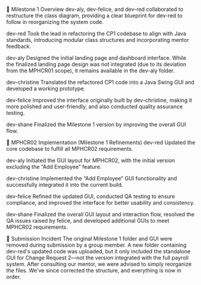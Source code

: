 🚧 Milestone 1 Overview
dev-aly, dev-felice, and dev-red collaborated to restructure the class diagram, providing a clear blueprint for dev-red to follow in reorganizing the system code.

dev-red
Took the lead in refactoring the CP1 codebase to align with Java standards, introducing modular class structures and incorporating mentor feedback.

dev-aly
Designed the initial landing page and dashboard interface. While the finalized landing page design was not integrated (due to its deviation from the MPHCR01 scope), it remains available in the dev-aly folder.

dev-christine
Translated the refactored CP1 code into a Java Swing GUI and developed a working prototype.

dev-felice
Improved the interface originally built by dev-christine, making it more polished and user-friendly, and also conducted quality assurance testing.

dev-shane
Finalized the Milestone 1 version by improving the overall GUI flow.

🔧 MPHCR02 Implementation (Milestone 1 Refinements)
dev-red
Updated the core codebase to fulfill all MPHCR02 requirements.

dev-aly
Initiated the GUI layout for MPHCR02, with the initial version excluding the “Add Employee” feature.

dev-christine
Implemented the “Add Employee” GUI functionality and successfully integrated it into the current build.

dev-felice
Refined the updated GUI, conducted QA testing to ensure compliance, and improved the interface for better usability and consistency.

dev-shane
Finalized the overall GUI layout and interaction flow, resolved the QA issues raised by felice, and developed additional GUIs to meet MPHCR02 requirements.

📁 Submission Incident
The original Milestone 1 folder and GUI were removed during submission by a group member. A new folder containing dev-red's updated code was uploaded, but it only included the standalone GUI for Change Request 2—not the version integrated with the full payroll system. After consulting our mentor, we were advised to simply reorganize the files. We've since corrected the structure, and everything is now in order.

